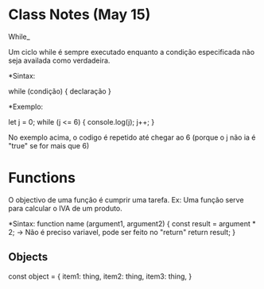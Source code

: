 # Class Notes (May 15)

While_

Um ciclo while é sempre executado enquanto a condição especificada não seja availada como verdadeira.

*Sintax:

while (condição) {
    declaração
}

*Exemplo:

let j = 0;
while (j <= 6) {
    console.log(j);
    j++;
}

No exemplo acima, o codigo é repetido até chegar ao 6 (porque o j não ia é "true" se for mais que 6)

# Functions
O objectivo de uma função é cumprir uma tarefa. Ex: Uma função serve para calcular o IVA de um produto.

*Sintax:
function name (argument1, argument2) {
    const result = argument * 2; -> Não é preciso variavel, pode ser feito no "return"
    return result;
}

## Objects
const object = {
    item1: thing,
    item2: thing,
    item3: thing,
}